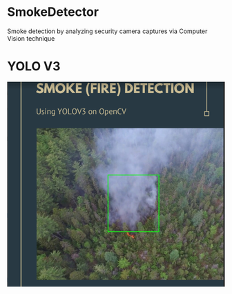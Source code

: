 # SmokeDetector
Smoke detection by analyzing security camera captures via Computer Vision technique

# YOLO V3
![Data Streaming Diagram](https://github.com/arifcanaksoy/SmokeDetector/blob/master/front.png "Smoke-Detector-YOLO")
